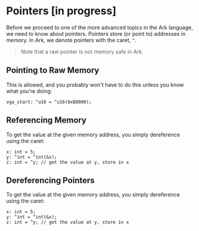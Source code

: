 # Pointers [in progress]
Before we proceed to one of the more advanced topics in the Ark language, we
need to know about pointers. Pointers store (or point to)
addresses in memory. In Ark, we denote pointers with the caret, `^`.

> Note that a raw pointer is not memory safe in Ark.

## Pointing to Raw Memory
This is allowed, and you probably won't have to do this unless you know what
you're doing:

    vga_start: ^u16 = ^u16(0xB8000);
    
## Referencing Memory
To get the value at the given memory address, you simply dereference using
the caret:

```
x: int = 5;
y: ^int = ^int(&x);
z: int = ^y; // get the value at y, store in x
```

## Dereferencing Pointers
To get the value at the given memory address, you simply dereference using
the caret:

```
x: int = 5;
y: ^int = ^int(&x);
z: int = ^y; // get the value at y, store in x
```

